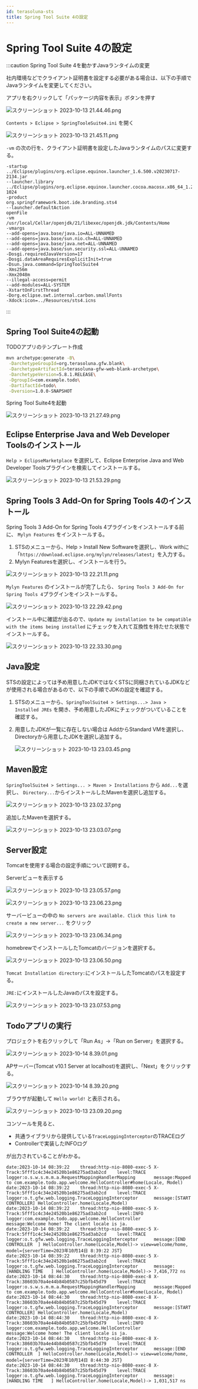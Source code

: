```yaml
---
id: terasoluna-sts
title: Spring Tool Suite 4の設定
---
```


# Spring Tool Suite 4の設定

:::caution Spring Tool Suite 4を動かすJavaランタイムの変更

社内環境などでクライアント証明書を設定する必要がある場合は、以下の手順でJavaランタイムを変更してください。

アプリを右クリックして「パッケージ内容を表示」ボタンを押す

![スクリーンショット 2023-10-13 21.44.46.png](./img/スクリーンショット_2023-10-13_21.44.46.png)

`Contents > Eclipse > SpringTooleSuite4.ini` を開く

![スクリーンショット 2023-10-13 21.45.11.png](./img/スクリーンショット_2023-10-13_21.45.11.png)

`-vm` の次の行を、クライアント証明書を設定したJavaランタイムのパスに変更する。

```text title=SpringTooleSuite4.ini {10} showLineNumbers
-startup
../Eclipse/plugins/org.eclipse.equinox.launcher_1.6.500.v20230717-2134.jar
--launcher.library
../Eclipse/plugins/org.eclipse.equinox.launcher.cocoa.macosx.x86_64_1.2.700.v20221108-1024
-product
org.springframework.boot.ide.branding.sts4
--launcher.defaultAction
openFile
-vm
/usr/local/Cellar/openjdk/21/libexec/openjdk.jdk/Contents/Home
-vmargs
--add-opens=java.base/java.io=ALL-UNNAMED
--add-opens=java.base/sun.nio.ch=ALL-UNNAMED
--add-opens=java.base/java.net=ALL-UNNAMED
--add-opens=java.base/sun.security.ssl=ALL-UNNAMED
-Dosgi.requiredJavaVersion=17
-Dosgi.dataAreaRequiresExplicitInit=true
-Dsun.java.command=SpringToolSuite4
-Xms256m
-Xmx2048m
--illegal-access=permit
--add-modules=ALL-SYSTEM
-XstartOnFirstThread
-Dorg.eclipse.swt.internal.carbon.smallFonts
-Xdock:icon=../Resources/sts4.icns
```

:::

## Spring Tool Suite4の起動

TODOアプリのテンプレート作成

```bash
mvn archetype:generate -B\
 -DarchetypeGroupId=org.terasoluna.gfw.blank\
 -DarchetypeArtifactId=terasoluna-gfw-web-blank-archetype\
 -DarchetypeVersion=5.8.1.RELEASE\
 -DgroupId=com.example.todo\
 -DartifactId=todo\
 -Dversion=1.0.0-SNAPSHOT
```

Spring Tool Suite4を起動

![スクリーンショット 2023-10-13 21.27.49.png](./img/スクリーンショット_2023-10-13_21.27.49.png)

## Eclipse Enterprise Java and Web Developer Toolsのインストール

`Help > EclipseMarketplace` を選択して、Eclipse Enterprise Java and Web Developer Toolsプラグインを検索してインストールする。

![スクリーンショット 2023-10-13 21.53.29.png](./img/スクリーンショット_2023-10-13_21.53.29.png)

## Spring Tools 3 Add-On for Spring Tools 4のインストール

Spring Tools 3 Add-On for Spring Tools 4プラグインをインストールする前に、 `Mylyn Features` をインストールする。

1. STSのメニューから、Help > Install New Softwareを選択し、Work withに「`https://download.eclipse.org/mylyn/releases/latest`」を入力する。
2. Mylyn Featuresを選択し、インストールを行う。

![スクリーンショット 2023-10-13 22.21.11.png](./img/スクリーンショット_2023-10-13_22.21.11.png)

`Mylyn Features` のインストールが完了したら、 `Spring Tools 3 Add-On for Spring Tools 4`プラグインをインストールする。

![スクリーンショット 2023-10-13 22.29.42.png](./img/スクリーンショット_2023-10-13_22.29.42.png)

インストール中に確認が出るので、`Update my installation to be compatible with the items being installed` にチェックを入れて互換性を持たせた状態でインストールする。

![スクリーンショット 2023-10-13 22.33.30.png](./img/スクリーンショット_2023-10-13_22.33.30.png)

## Java設定

STSの設定によっては予め用意したJDKではなくSTSに同梱されているJDKなどが使用される場合があるので、以下の手順でJDKの設定を確認する。

1. STSのメニューから、`SpringToolSuite4 > Settings...> Java > Installed JREs` を開き、予め用意したJDKにチェックがついていることを確認する。
2. 用意したJDKが一覧に存在しない場合は AddからStandard VMを選択し、Directoryから用意したJDKを選択し追加する。

   ![スクリーンショット 2023-10-13 23.03.45.png](./img/スクリーンショット_2023-10-13_23.03.45.png)

## Maven設定

`SpringToolSuite4 > Settings... > Maven > Installations` から `Add...`を選択し、 `Directory...`からインストールしたMavenを選択し追加する。

![スクリーンショット 2023-10-13 23.02.37.png](./img/スクリーンショット_2023-10-13_23.02.37.png)

追加したMavenを選択する。

![スクリーンショット 2023-10-13 23.03.07.png](./img/スクリーンショット_2023-10-13_23.03.07.png)

## Server設定

Tomcatを使用する場合の設定手順について説明する。

Serverビューを表示する

![スクリーンショット 2023-10-13 23.05.57.png](./img/スクリーンショット_2023-10-13_23.05.57.png)

![スクリーンショット 2023-10-13 23.06.23.png](./img/スクリーンショット_2023-10-13_23.06.23.png)

サーバービューの中の `No servers are available. Click this link to create a new server...` をクリック

![スクリーンショット 2023-10-13 23.06.34.png](./img/スクリーンショット_2023-10-13_23.06.34.png)

homebrewでインストールしたTomcatのバージョンを選択する。

![スクリーンショット 2023-10-13 23.06.50.png](./img/スクリーンショット_2023-10-13_23.06.50.png)

`Tomcat Installation directory:`にインストールしたTomcatのパスを設定する。

`JRE:`にインストールしたJavaのパスを設定する。

![スクリーンショット 2023-10-13 23.07.53.png](./img/スクリーンショット_2023-10-13_23.07.53.png)

## Todoアプリの実行

プロジェクトを右クリックして「Run As」->「Run on Server」を選択する。

![スクリーンショット 2023-10-14 8.39.01.png](./img/スクリーンショット_2023-10-14_8.39.01.png)

APサーバー(Tomcat v10.1 Server at localhost)を選択し、「Next」をクリックする。

![スクリーンショット 2023-10-14 8.39.20.png](./img/スクリーンショット_2023-10-14_8.39.20.png)

ブラウザが起動して `Hello world!` と表示される。

![スクリーンショット 2023-10-13 23.09.20.png](./img/スクリーンショット_2023-10-13_23.09.20.png)

コンソールを見ると、

- 共通ライブラリから提供している`TraceLoggingInterceptor`のTRACEログ
- Controllerで実装したINFOログ

が出力されていることがわかる。

```
date:2023-10-14 08:39:22	thread:http-nio-8080-exec-5	X-Track:5fff1c4c34e24520b1e86275ad3ab2cd	level:TRACE	logger:o.s.w.s.m.m.a.RequestMappingHandlerMapping      	message:Mapped to com.example.todo.app.welcome.HelloController#home(Locale, Model)
date:2023-10-14 08:39:22	thread:http-nio-8080-exec-5	X-Track:5fff1c4c34e24520b1e86275ad3ab2cd	level:TRACE	logger:o.t.gfw.web.logging.TraceLoggingInterceptor     	message:[START CONTROLLER] HelloController.home(Locale,Model)
date:2023-10-14 08:39:22	thread:http-nio-8080-exec-5	X-Track:5fff1c4c34e24520b1e86275ad3ab2cd	level:INFO 	logger:com.example.todo.app.welcome.HelloController    	message:Welcome home! The client locale is ja.
date:2023-10-14 08:39:22	thread:http-nio-8080-exec-5	X-Track:5fff1c4c34e24520b1e86275ad3ab2cd	level:TRACE	logger:o.t.gfw.web.logging.TraceLoggingInterceptor     	message:[END CONTROLLER  ] HelloController.home(Locale,Model)-> view=welcome/home, model={serverTime=2023年10月14日 8:39:22 JST}
date:2023-10-14 08:39:22	thread:http-nio-8080-exec-5	X-Track:5fff1c4c34e24520b1e86275ad3ab2cd	level:TRACE	logger:o.t.gfw.web.logging.TraceLoggingInterceptor     	message:[HANDLING TIME   ] HelloController.home(Locale,Model)-> 7,416,772 ns
date:2023-10-14 08:44:30	thread:http-nio-8080-exec-8	X-Track:38603b70a4e44b84b0587c25bfb45d79	level:TRACE	logger:o.s.w.s.m.m.a.RequestMappingHandlerMapping      	message:Mapped to com.example.todo.app.welcome.HelloController#home(Locale, Model)
date:2023-10-14 08:44:30	thread:http-nio-8080-exec-8	X-Track:38603b70a4e44b84b0587c25bfb45d79	level:TRACE	logger:o.t.gfw.web.logging.TraceLoggingInterceptor     	message:[START CONTROLLER] HelloController.home(Locale,Model)
date:2023-10-14 08:44:30	thread:http-nio-8080-exec-8	X-Track:38603b70a4e44b84b0587c25bfb45d79	level:INFO 	logger:com.example.todo.app.welcome.HelloController    	message:Welcome home! The client locale is ja.
date:2023-10-14 08:44:30	thread:http-nio-8080-exec-8	X-Track:38603b70a4e44b84b0587c25bfb45d79	level:TRACE	logger:o.t.gfw.web.logging.TraceLoggingInterceptor     	message:[END CONTROLLER  ] HelloController.home(Locale,Model)-> view=welcome/home, model={serverTime=2023年10月14日 8:44:30 JST}
date:2023-10-14 08:44:30	thread:http-nio-8080-exec-8	X-Track:38603b70a4e44b84b0587c25bfb45d79	level:TRACE	logger:o.t.gfw.web.logging.TraceLoggingInterceptor     	message:[HANDLING TIME   ] HelloController.home(Locale,Model)-> 1,031,517 ns
```
